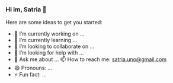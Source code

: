 ### Hi im, Satria 👋


Here are some ideas to get you started:

- 🔭 I’m currently working on ...
- 🌱 I’m currently learning ...
- 👯 I’m looking to collaborate on ...
- 🤔 I’m looking for help with ...
- 💬 Ask me about ...
 📫 How to reach me: satria.uno@gmail.com
- 😄 Pronouns: ...
- ⚡ Fun fact: ...
